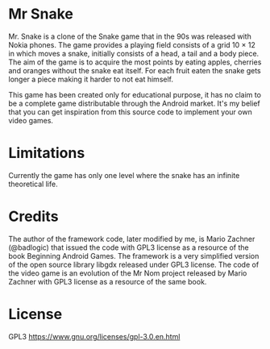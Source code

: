 # Mr Snake

Mr. Snake is a clone of the Snake game that in the 90s was released with Nokia phones. The game provides a playing field consists of a grid 10 × 12 in which moves a snake, initially consists of a head, a tail and a body piece. The aim of the game is to acquire the most points by eating apples, cherries and oranges without the snake eat itself. For each fruit eaten the snake gets longer a piece making it harder to not eat himself.

This game has been created only for educational purpose, it has no claim to be a complete game distributable through the Android market. It's my belief that you can get inspiration from this source code to implement your own video games.

# Limitations

Currently the game has only one level where the snake has an infinite theoretical life.

# Credits

The author of the framework code, later modified by me, is Mario Zachner (@badlogic) that issued the code with GPL3 license as a resource of the book Beginning Android Games. The framework is a very simplified version of the open source library libgdx released under GPL3 license. The code of the video game is an evolution of the Mr Nom project released by Mario Zachner with GPL3 license as a resource of the same book.

# License
GPL3 https://www.gnu.org/licenses/gpl-3.0.en.html
